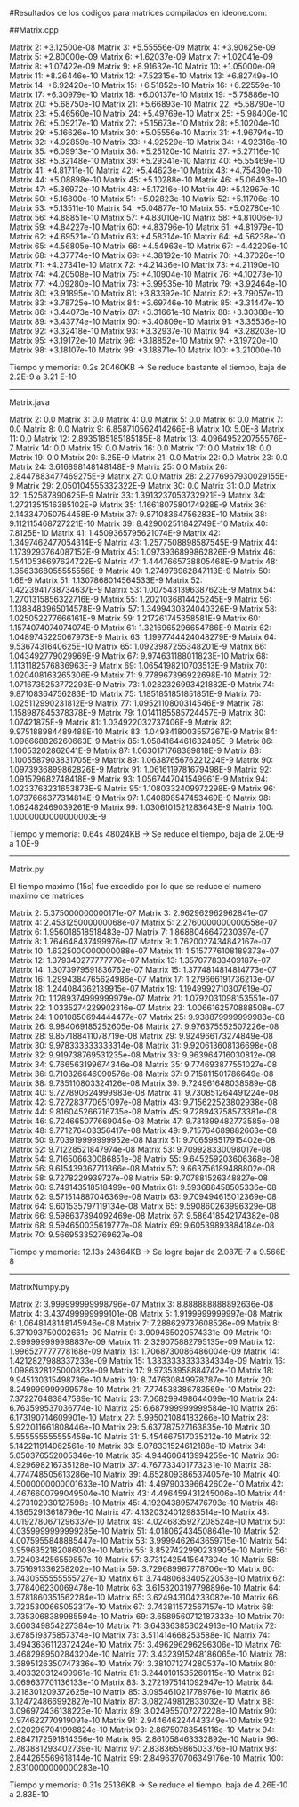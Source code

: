 #Resultados de los codigos para matrices compilados en ideone.com:

##Matrix.cpp

Matrix 2: +3.12500e-08
Matrix 3: +5.55556e-09
Matrix 4: +3.90625e-09
Matrix 5: +2.80000e-09
Matrix 6: +1.62037e-09
Matrix 7: +1.02041e-09
Matrix 8: +1.07422e-09
Matrix 9: +8.91632e-10
Matrix 10: +1.05000e-09
Matrix 11: +8.26446e-10
Matrix 12: +7.52315e-10
Matrix 13: +6.82749e-10
Matrix 14: +6.92420e-10
Matrix 15: +6.51852e-10
Matrix 16: +6.22559e-10
Matrix 17: +6.30979e-10
Matrix 18: +6.00137e-10
Matrix 19: +5.75886e-10
Matrix 20: +5.68750e-10
Matrix 21: +5.66893e-10
Matrix 22: +5.58790e-10
Matrix 23: +5.46560e-10
Matrix 24: +5.49769e-10
Matrix 25: +5.98400e-10
Matrix 26: +5.09217e-10
Matrix 27: +5.15673e-10
Matrix 28: +5.10204e-10
Matrix 29: +5.16626e-10
Matrix 30: +5.05556e-10
Matrix 31: +4.96794e-10
Matrix 32: +4.92859e-10
Matrix 33: +4.92529e-10
Matrix 34: +4.92316e-10
Matrix 35: +6.09913e-10
Matrix 36: +5.25120e-10
Matrix 37: +5.27116e-10
Matrix 38: +5.32148e-10
Matrix 39: +5.29341e-10
Matrix 40: +5.55469e-10
Matrix 41: +4.81711e-10
Matrix 42: +5.44623e-10
Matrix 43: +4.75430e-10
Matrix 44: +5.08898e-10
Matrix 45: +5.10288e-10
Matrix 46: +5.06493e-10
Matrix 47: +5.36972e-10
Matrix 48: +5.17216e-10
Matrix 49: +5.12967e-10
Matrix 50: +5.16800e-10
Matrix 51: +5.02823e-10
Matrix 52: +5.11706e-10
Matrix 53: +5.13511e-10
Matrix 54: +5.04877e-10
Matrix 55: +5.02780e-10
Matrix 56: +4.88851e-10
Matrix 57: +4.83010e-10
Matrix 58: +4.81006e-10
Matrix 59: +4.84227e-10
Matrix 60: +4.83796e-10
Matrix 61: +4.81979e-10
Matrix 62: +4.69521e-10
Matrix 63: +4.58314e-10
Matrix 64: +4.56238e-10
Matrix 65: +4.56805e-10
Matrix 66: +4.54963e-10
Matrix 67: +4.42209e-10
Matrix 68: +4.37774e-10
Matrix 69: +4.38192e-10
Matrix 70: +4.37026e-10
Matrix 71: +4.27341e-10
Matrix 72: +4.21436e-10
Matrix 73: +4.21190e-10
Matrix 74: +4.20508e-10
Matrix 75: +4.10904e-10
Matrix 76: +4.10273e-10
Matrix 77: +4.09280e-10
Matrix 78: +3.99535e-10
Matrix 79: +3.92464e-10
Matrix 80: +3.91895e-10
Matrix 81: +3.83392e-10
Matrix 82: +3.79057e-10
Matrix 83: +3.78725e-10
Matrix 84: +3.69746e-10
Matrix 85: +3.31447e-10
Matrix 86: +3.44073e-10
Matrix 87: +3.31661e-10
Matrix 88: +3.30388e-10
Matrix 89: +3.43774e-10
Matrix 90: +3.40809e-10
Matrix 91: +3.35536e-10
Matrix 92: +3.32418e-10
Matrix 93: +3.32937e-10
Matrix 94: +3.28203e-10
Matrix 95: +3.19172e-10
Matrix 96: +3.18852e-10
Matrix 97: +3.19720e-10
Matrix 98: +3.18107e-10
Matrix 99: +3.18871e-10
Matrix 100: +3.21000e-10

Tiempo y memoria: 0.2s 20460KB
-> Se reduce bastante el tiempo, baja de 2.2E-9 a 3.21  E-10

------------------------------------------------------------------------

Matrix.java

Matrix 2: 0.0
Matrix 3: 0.0
Matrix 4: 0.0
Matrix 5: 0.0
Matrix 6: 0.0
Matrix 7: 0.0
Matrix 8: 0.0
Matrix 9: 6.858710562414266E-8
Matrix 10: 5.0E-8
Matrix 11: 0.0
Matrix 12: 2.8935185185185185E-8
Matrix 13: 4.096495220755576E-7
Matrix 14: 0.0
Matrix 15: 0.0
Matrix 16: 0.0
Matrix 17: 0.0
Matrix 18: 0.0
Matrix 19: 0.0
Matrix 20: 6.25E-9
Matrix 21: 0.0
Matrix 22: 0.0
Matrix 23: 0.0
Matrix 24: 3.616898148148148E-9
Matrix 25: 0.0
Matrix 26: 2.8447883477469275E-9
Matrix 27: 0.0
Matrix 28: 2.2776967930029155E-9
Matrix 29: 2.050104555332322E-9
Matrix 30: 0.0
Matrix 31: 0.0
Matrix 32: 1.52587890625E-9
Matrix 33: 1.3913237053732921E-9
Matrix 34: 1.2721351516385102E-9
Matrix 35: 1.1661807580174928E-9
Matrix 36: 2.143347050754458E-9
Matrix 37: 9.87108364756283E-10
Matrix 38: 9.112115468727221E-10
Matrix 39: 8.429002511842749E-10
Matrix 40: 7.8125E-10
Matrix 41: 1.4509365795621074E-9
Matrix 42: 1.3497462477054314E-9
Matrix 43: 1.2577508898587545E-9
Matrix 44: 1.1739293764087152E-9
Matrix 45: 1.0973936899862826E-9
Matrix 46: 1.5410536697624722E-9
Matrix 47: 1.4447665738805468E-9
Matrix 48: 1.3563368055555556E-9
Matrix 49: 1.274978962847113E-9
Matrix 50: 1.6E-9
Matrix 51: 1.1307868014564533E-9
Matrix 52: 1.4223941738734637E-9
Matrix 53: 1.0075431396387623E-9
Matrix 54: 1.2701315856322716E-9
Matrix 55: 1.2021036814425245E-9
Matrix 56: 1.1388483965014578E-9
Matrix 57: 1.3499430324040326E-9
Matrix 58: 1.025052277666161E-9
Matrix 59: 1.217261745358581E-9
Matrix 60: 1.1574074074074074E-9
Matrix 61: 1.3216965296654786E-9
Matrix 62: 1.0489745225067973E-9
Matrix 63: 1.1997744424048279E-9
Matrix 64: 9.5367431640625E-10
Matrix 65: 1.0923987255348201E-9
Matrix 66: 1.043492779029969E-9
Matrix 67: 9.974631188011823E-10
Matrix 68: 1.1131182576836963E-9
Matrix 69: 1.0654198210703513E-9
Matrix 70: 1.020408163265306E-9
Matrix 71: 9.778967396922698E-10
Matrix 72: 1.0716735253772293E-9
Matrix 73: 1.0282326993421882E-9
Matrix 74: 9.87108364756283E-10
Matrix 75: 1.1851851851851851E-9
Matrix 76: 1.025112990231812E-9
Matrix 77: 1.0952110800314546E-9
Matrix 78: 1.158987845378378E-9
Matrix 79: 1.0141185585724457E-9
Matrix 80: 1.07421875E-9
Matrix 81: 1.034922032737406E-9
Matrix 82: 9.975188984489488E-10
Matrix 83: 1.0493418003557267E-9
Matrix 84: 1.096668826260663E-9
Matrix 85: 1.0584164461632405E-9
Matrix 86: 1.10053202862641E-9
Matrix 87: 1.0630171768389818E-9
Matrix 88: 1.1005587903831705E-9
Matrix 89: 1.0638765676221224E-9
Matrix 90: 1.0973936899862826E-9
Matrix 91: 1.0616119781679498E-9
Matrix 92: 1.091579682748418E-9
Matrix 93: 1.0567447041549961E-9
Matrix 94: 1.0233763231653873E-9
Matrix 95: 1.1080332409972298E-9
Matrix 96: 1.0737666377314814E-9
Matrix 97: 1.040898547453469E-9
Matrix 98: 1.062482469039261E-9
Matrix 99: 1.0306101521283643E-9
Matrix 100: 1.0000000000000003E-9

Tiempo y memoria: 0.64s 48024KB
-> Se reduce el tiempo, baja de 2.0E-9 a 1.0E-9

------------------------------------------------------------------------

Matrix.py

El tiempo maximo (15s) fue excedido por lo que se reduce el numero maximo de matrices

Matrix 2: 5.375000000000171e-07
Matrix 3: 2.962962962962841e-07
Matrix 4: 2.453125000000068e-07
Matrix 5: 2.2760000000000558e-07
Matrix 6: 1.956018518518483e-07
Matrix 7: 1.8688046647230397e-07
Matrix 8: 1.764648437499976e-07
Matrix 9: 1.7620027434842167e-07
Matrix 10: 1.6325000000000088e-07
Matrix 11: 1.5157776108189373e-07
Matrix 12: 1.379340277777776e-07
Matrix 13: 1.357077833409187e-07
Matrix 14: 1.3073979591836762e-07
Matrix 15: 1.3774814814814773e-07
Matrix 16: 1.2994384765624986e-07
Matrix 17: 1.279666191736213e-07
Matrix 18: 1.244084362139915e-07
Matrix 19: 1.1949992710307619e-07
Matrix 20: 1.1289374999999979e-07
Matrix 21: 1.0792031098153551e-07
Matrix 22: 1.0335274229902316e-07
Matrix 23: 1.0066162570888508e-07
Matrix 24: 1.0010850694444477e-07
Matrix 25: 9.938879999999983e-08
Matrix 26: 9.984069185252605e-08
Matrix 27: 9.976375552507226e-08
Matrix 28: 9.857188411078719e-08
Matrix 29: 9.924966173274849e-08
Matrix 30: 9.978333333333314e-08
Matrix 31: 9.920613608136698e-08
Matrix 32: 9.919738769531235e-08
Matrix 33: 9.963964716030812e-08
Matrix 34: 9.766563199674346e-08
Matrix 35: 9.774693877551027e-08
Matrix 36: 9.710326646090576e-08
Matrix 37: 9.715811501786649e-08
Matrix 38: 9.735110803324126e-08
Matrix 39: 9.724961648038589e-08
Matrix 40: 9.727890624999983e-08
Matrix 41: 9.730851264491224e-08
Matrix 42: 9.727283770651097e-08
Matrix 43: 9.715622523802938e-08
Matrix 44: 9.816045266716735e-08
Matrix 45: 9.728943758573381e-08
Matrix 46: 9.724665077669045e-08
Matrix 47: 9.731899482773585e-08
Matrix 48: 9.771276403356417e-08
Matrix 49: 9.715764689882663e-08
Matrix 50: 9.703919999999952e-08
Matrix 51: 9.706598517915402e-08
Matrix 52: 9.71228521847974e-08
Matrix 53: 9.709928330098017e-08
Matrix 54: 9.716506630086851e-08
Matrix 55: 9.645259203606368e-08
Matrix 56: 9.615439367711366e-08
Matrix 57: 9.663756189488802e-08
Matrix 58: 9.7278229939727e-08
Matrix 59: 9.707881526348827e-08
Matrix 60: 9.749143518518499e-08
Matrix 61: 9.593688458505336e-08
Matrix 62: 9.571514887046369e-08
Matrix 63: 9.709494615012369e-08
Matrix 64: 9.601535797119134e-08
Matrix 65: 9.590860263996329e-08
Matrix 66: 9.598637894092469e-08
Matrix 67: 9.586418542174382e-08
Matrix 68: 9.594650035619777e-08
Matrix 69: 9.60539893884184e-08
Matrix 70: 9.566953352769627e-08

Tiempo y memoria: 12.13s 24864KB
-> Se logra bajar de 2.087E-7 a 9.566E-8

------------------------------------------------------------------------

MatrixNumpy.py

Matrix 2: 3.999999999998796e-07
Matrix 3: 8.888888888892636e-08
Matrix 4: 3.437499999999101e-08
Matrix 5: 1.9199999999997e-08
Matrix 6: 1.0648148148145946e-08
Matrix 7: 7.288629737608526e-09
Matrix 8: 5.371093750002661e-09
Matrix 9: 3.909465020574331e-09
Matrix 10: 2.999999999998837e-09
Matrix 11: 2.329075882795135e-09
Matrix 12: 1.996527777778168e-09
Matrix 13: 1.7068730086486004e-09
Matrix 14: 1.4212827988337233e-09
Matrix 15: 1.3333333333334334e-09
Matrix 16: 1.0986328125000823e-09
Matrix 17: 9.97353958884742e-10
Matrix 18: 9.945130315498736e-10
Matrix 19: 8.747630849978787e-10
Matrix 20: 8.249999999999578e-10
Matrix 21: 7.774538386783569e-10
Matrix 22: 7.372276483847589e-10
Matrix 23: 7.068299498644099e-10
Matrix 24: 6.763599537036774e-10
Matrix 25: 6.687999999999584e-10
Matrix 26: 6.173190714609901e-10
Matrix 27: 5.995021084183266e-10
Matrix 28: 5.922011661808446e-10
Matrix 29: 5.637787527163835e-10
Matrix 30: 5.555555555555458e-10
Matrix 31: 5.454667517035212e-10
Matrix 32: 5.142211914062561e-10
Matrix 33: 5.078331524612188e-10
Matrix 34: 5.050376552005346e-10
Matrix 35: 4.944606413994259e-10
Matrix 36: 4.929698216735128e-10
Matrix 37: 4.767733401773231e-10
Matrix 38: 4.774748505613286e-10
Matrix 39: 4.6528093865374057e-10
Matrix 40: 4.5000000000001633e-10
Matrix 41: 4.497903396642602e-10
Matrix 42: 4.4676600799049504e-10
Matrix 43: 4.496459431245006e-10
Matrix 44: 4.273102930127598e-10
Matrix 45: 4.1920438957476793e-10
Matrix 46: 4.18652913618796e-10
Matrix 47: 4.1320324012983514e-10
Matrix 48: 4.0192780671296337e-10
Matrix 49: 4.0246835927208524e-10
Matrix 50: 4.0359999999999285e-10
Matrix 51: 4.018062434508641e-10
Matrix 52: 4.0075955848885447e-10
Matrix 53: 3.9999462643659715e-10
Matrix 54: 3.9596352182086003e-10
Matrix 55: 3.8527422990233905e-10
Matrix 56: 3.724034256559857e-10
Matrix 57: 3.7312425415647304e-10
Matrix 58: 3.751691336258202e-10
Matrix 59: 3.729689987778706e-10
Matrix 60: 3.7430555555555727e-10
Matrix 61: 3.7448068340522053e-10
Matrix 62: 3.778406230069478e-10
Matrix 63: 3.6153203197798896e-10
Matrix 64: 3.5781860351562284e-10
Matrix 65: 3.624943104233082e-10
Matrix 66: 3.7235300665052317e-10
Matrix 67: 3.743811572567157e-10
Matrix 68: 3.7353068389985594e-10
Matrix 69: 3.6589560712187333e-10
Matrix 70: 3.660349854227384e-10
Matrix 71: 3.643363853024913e-10
Matrix 72: 3.678519375857374e-10
Matrix 73: 3.511414668253588e-10
Matrix 74: 3.4943636112372424e-10
Matrix 75: 3.496296296296306e-10
Matrix 76: 3.4682989502843204e-10
Matrix 77: 3.4323915248186065e-10
Matrix 78: 3.3895126350747336e-10
Matrix 79: 3.381071274280537e-10
Matrix 80: 3.403320312499961e-10
Matrix 81: 3.2440101535260115e-10
Matrix 82: 3.069637701136133e-10
Matrix 83: 3.2721975141092947e-10
Matrix 84: 3.218301209372625e-10
Matrix 85: 3.095461021778976e-10
Matrix 86: 3.124724866992827e-10
Matrix 87: 3.082749812833032e-10
Matrix 88: 3.096972436138223e-10
Matrix 89: 3.024955707272228e-10
Matrix 90: 2.974622770919091e-10
Matrix 91: 2.944646224443349e-10
Matrix 92: 2.9202967041998824e-10
Matrix 93: 2.86750783545116e-10
Matrix 94: 2.8847172591814356e-10
Matrix 95: 2.861058463332892e-10
Matrix 96: 2.783881293402739e-10
Matrix 97: 2.838365986503376e-10
Matrix 98: 2.844265569618144e-10
Matrix 99: 2.8496370706349176e-10
Matrix 100: 2.8310000000000283e-10

Tiempo y memoria: 0.31s 25136KB
-> Se reduce el tiempo, baja de 4.26E-10 a 2.83E-10



